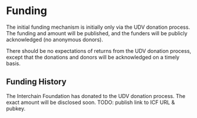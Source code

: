 # Funding

The initial funding mechanism is initially only via the UDV donation process.
The funding and amount will be published, and the funders will be publicly
acknowledged (no anonymous donors).

There should be no expectations of returns from the UDV donation process,
except that the donations and donors will be acknowledged on a timely basis.

## Funding History

The Interchain Foundation has donated to the UDV donation process.  The exact
amount will be disclosed soon.  TODO: publish link to ICF URL & pubkey.

